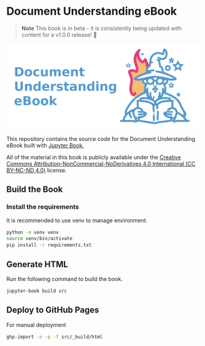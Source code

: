 # Document Understanding eBook

> **Note**
> This book is in beta - it is consistently being updated with content for a v1.0.0 release! 🤗

![logo](./src/logo.png)

This repository contains the source code for the Document Understanding eBook built with <a href="https://jupyterbook.org"> Jupyter Book.</a>

All of the material in this book is publicly available under the <a href="https://github.com/dhorvay/document-understanding-ebook/blob/main/LICENSE">Creative Commons Attribution-NonCommercial-NoDerivatives 4.0 International (CC BY-NC-ND 4.0)</a> license.

## Build the Book

### Install the requirements

It is recommended to use venv to manage environment.
 
```sh
python -m venv venv
source venv/bin/activate
pip install -r requirements.txt
```

## Generate HTML

Run the following command to build the book.

```sh
jupyter-book build src
```

## Deploy to GitHub Pages

For manual deployment

```sh
ghp-import -n -p -f src/_build/html
```